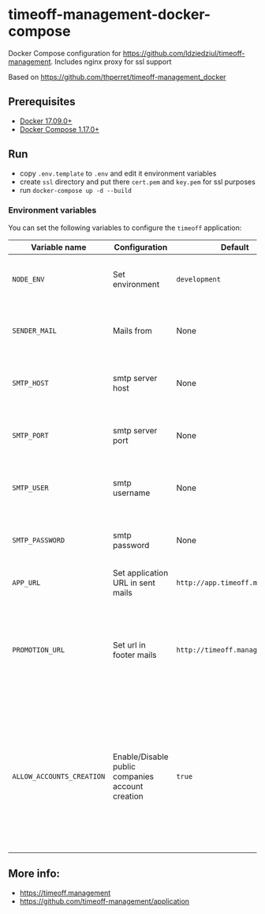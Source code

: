 # timeoff-management-docker-compose
Docker Compose configuration for https://github.com/ldziedziul/timeoff-management. Includes nginx proxy for ssl support

Based on https://github.com/thperret/timeoff-management_docker

## Prerequisites 
- [Docker 17.09.0+](https://docs.docker.com/install/linux/docker-ce/ubuntu)
- [Docker Compose 1.17.0+](https://docs.docker.com/compose/install/#install-compose)

## Run
- copy `.env.template` to `.env` and edit it environment variables
- create `ssl` directory and put there `cert.pem` and `key.pem` for ssl purposes
- run `docker-compose up -d --build`

### Environment variables

You can set the following variables to configure the `timeoff` application:

 Variable name | Configuration | Default | Possible values | Remarks
---------------|---------------|---------|-----------------|---------
`NODE_ENV` | Set environment | `development` | `development`, `production`, `test` | You should always use `production`
`SENDER_MAIL` | Mails from | None | email address | Needed for enabling mail sending
`SMTP_HOST` | smtp server host | None | host | Needed for enabling mail sending
`SMTP_PORT` | smtp server port | None | port | Needed for enabling mail sending
`SMTP_USER` | smtp username | None | username/address | Needed for enabling mail sending
`SMTP_PASSWORD` | smtp password | None | password | Needed for enabling mail sending
`APP_URL` | Set application URL in sent mails | `http://app.timeoff.management` | URL | You should set this
`PROMOTION_URL` | Set url in footer mails | `http://timeoff.management` | URL | You can change this if you want footer mail link to redirect to your hosted application
`ALLOW_ACCOUNTS_CREATION` | Enable/Disable public companies account creation | `true` | `true` , `false` | You need to enable account creation at least on first run to create your company. You can disable it afterwards and restart the container

## More info:
- https://timeoff.management
- https://github.com/timeoff-management/application
